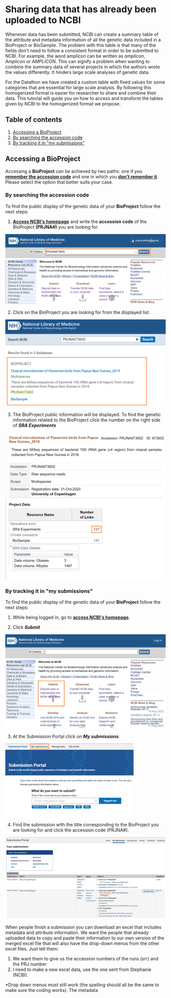 # Sharing data that has already been uploaded to NCBI

Whenever data has been submitted, NCBI can create a summary table of the attribute and metadata information of all the genetic data included in a BioProject or BioSample. The problem with this table is that many of the fields don't need to follow a consistent format in order to be submitted to NCBI. For example, the word amplicon can be written as *amplicon*, *Amplicon* or *AMPLICON*. This can signify a problem when wanting to combine the summary data of several projects in which the authors wrote the values differently. It hinders large scale analyses of genetic data.

For the Datathon we have created a custom table with fixed values for some categories that are essential for large scale analysis. By following this homogenized format is easier for researcher to share and combine their data. This tutorial will guide you on how to access and transform the tables given by NCBI to the homogenized format we propose.

## Table of contents
1. [Accessing a BioProject](#accessing)
  1. [By searching the accession code](#searching)
  2. [By tracking it in "my submissions"](#tracking)
  
## Accessing a BioProject <a name="accessing"></a>

Accessing a **BioProject** can be achieved by two paths: one if you [**remember the accession code**](#searching) and one in which you [**don't remember it**](#tracking). Please select the option that better suits your case. 

### By searching the accession code <a name="searching"></a>

To find the public display of the genetic data of your **BioProject** follow the next steps:

1. [**Access NCBI's homepage**](https://www.ncbi.nlm.nih.gov/) and write the **accession code** of the BioProject **(PRJNA#)** you are looking for.

<img src=".\Sharing already uploaded data images\search-accession.png">

2. Click on the BioProject you are looking for from the displayed list.

<img src=".\Sharing already uploaded data images\select-bioproject.png">

3. The BioProject public information will be displayed. To find the genetic information related to the BioProject click the number on the right side of ***SRA Experiments*** 

<img src=".\Sharing already uploaded data images\bioproject-public.png">

### By tracking it in "my submissions" <a name="tracking"></a>

To find the public display of the genetic data of your **BioProject** follow the next steps:

1. While being logged in, go to [**access NCBI's homepage**](https://www.ncbi.nlm.nih.gov/).

2. Click ***Submit***

<img src=".\Sharing already uploaded data images\home-submit.png">

3. At the Submission Portal click on ***My submissions***.

<img src=".\Sharing already uploaded data images\portal-submissions.png" width=80% height=80%>

4. Find the submission with the title corresponding to the BioProject you are looking for and click the accession code (PRJNA#).

<img src=".\Sharing already uploaded data images\my-submissions.png">


When people finish a submission you can download an excel that includes metadata and attribute information. We want the people that already uploaded data to copy and paste their information to our own version of the merged excel file that will also have the drop-down menus from the other excel files.
Just tell them:
1.	We want them to give us the accession numbers of the runs (srr) and the PRJ number
2.	I need to make a new excel data, use the one sent from Stephanie (NCBI).

*Drop down menus must still work (the spelling should all be the same to make sure the coding works). The metadata 

